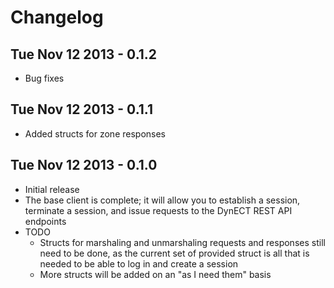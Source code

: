 # Changelog

## Tue Nov 12 2013 - 0.1.2

- Bug fixes

## Tue Nov 12 2013 - 0.1.1

- Added structs for zone responses

## Tue Nov 12 2013 - 0.1.0

- Initial release
- The base client is complete; it will allow you to establish a session,
  terminate a session, and issue requests to the DynECT REST API endpoints
- TODO
  - Structs for marshaling and unmarshaling requests and responses still need
	to be done, as the current set of provided struct is all that is needed
	to be able to log in and create a session
  - More structs will be added on an "as I need them" basis
